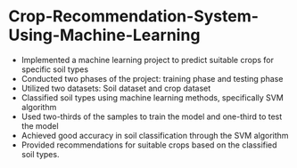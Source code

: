 # Crop-Recommendation-System-Using-Machine-Learning
- Implemented a machine learning project to predict suitable crops for specific soil types
- Conducted two phases of the project: training phase and testing phase
- Utilized two datasets: Soil dataset and crop dataset
- Classified soil types using machine learning methods, specifically SVM algorithm
- Used two-thirds of the samples to train the model and one-third to test the model
- Achieved good accuracy in soil classification through the SVM algorithm
- Provided recommendations for suitable crops based on the classified soil types.
